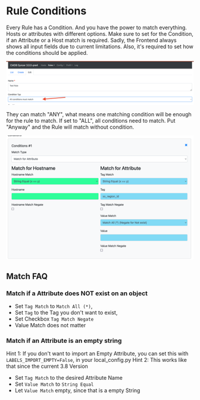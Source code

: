 # Rule Conditions
Every Rule has a Condition. And you have the power to match everything. Hosts or attributes with different options.
Make sure to set for the Condition, if an Attribute or a Host match is required. Sadly, the Frontend always shows all input fields due to current limitations. Also, it's required to set how the conditions should be applied.

![](img/conditions_1.png)

They can match "ANY", what means one matching condition will be enough for the rule to match. If set to "ALL", all conditions need to match. Put "Anyway" and the Rule will match without condition.

![](img/conditions_2.png)


## Match FAQ

### Match if a Attribute does NOT exist on an object
 - Set `Tag Match` to `Match All (*)`, 
 - Set `Tag` to the Tag you don't want to exist, 
 - Set Checkbox `Tag Match Negate`
 - Value Match does not matter

### Match if an Attribute is an empty string
Hint 1: If you don't want to import an Empty Attribute, you can set this with `LABELS_IMPORT_EMPTY=False`, in your local_config.py
Hint 2: This works like that since the current 3.8 Version

- Set `Tag Match` to the desired Attribute Name
- Set `Value Match` to `String Equal`
- Let `Value Match` empty, since that is a empty String
